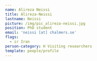 ```yaml
---
name: Alireza Neissi
title: Alireza-Neissi
lastname: Neissi
picture: /img/pic_alireza-neissi.jpg
position: PhD student
email: 'neissi [at] chalmers.se'
flags:
  - ir Iran
person-category: H Visiting researchers
template: people/profile
---
```


